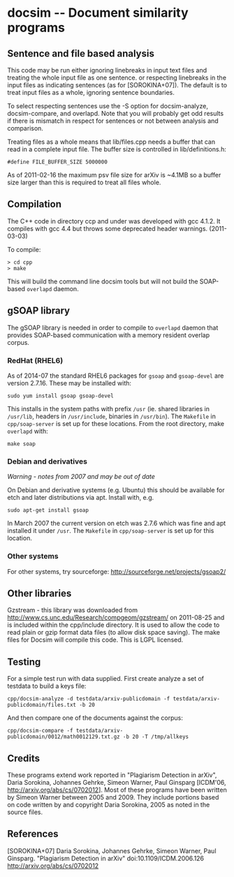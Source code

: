 # docsim -- Document similarity programs

## Sentence and file based analysis

This code may be run either ignoring linebreaks in input text files and 
treating the whole input file as one sentence. or respecting linebreaks 
in the input files as indicating sentences (as for [SOROKINA+07]). The 
default is to treat input files as a whole, ignoring sentence 
boundaries.

To select respecting sentences use the -S option for docsim-analyze, 
docsim-compare, and overlapd. Note that you will probably get odd 
results if there is mismatch in respect for sentences or not between 
analysis and comparison.

Treating files as a whole means that lib/files.cpp needs a buffer that
can read in a complete input file. The buffer size is controlled in
lib/definitions.h:

```
#define FILE_BUFFER_SIZE 5000000
```

As of 2011-02-16 the maximum psv file size for arXiv is ~4.1MB so a 
buffer size larger than this is required to treat all files whole.

## Compilation

The C++ code in directory ccp and under was developed with gcc 4.1.2.
It compiles with gcc 4.4 but throws some deprecated header warnings. 
(2011-03-03)

To compile:

```
> cd cpp
> make
```

This will build the command line docsim tools but will not build
the SOAP-based `overlapd` daemon.

## gSOAP library

The gSOAP library is needed in order to compile to `overlapd` 
daemon that provides SOAP-based communication with a memory resident 
overlap corpus.

### RedHat (RHEL6)

As of 2014-07 the standard RHEL6 packages for `gsoap` and `gsoap-devel`
are version 2.7.16. These may be installed with:

```
sudo yum install gsoap gsoap-devel
```

This installs in the system paths with prefix `/usr` (ie. shared 
libraries in `/usr/lib`, headers in `/usr/include`, binaries in
`/usr/bin`). The `Makefile` in `cpp/soap-server` is set up for these
locations. From the root directory, make `overlapd` with:

```
make soap
```

### Debian and derivatives

*Warning - notes from 2007 and may be out of date*

On Debian and derivative systems (e.g. Ubuntu) this should be
available for etch and later distributions via apt. Install with, e.g.

```
sudo apt-get install gsoap
```

In March 2007 the current version on etch was 2.7.6 which was fine and
apt installed it under `/usr`. The `Makefile` in `cpp/soap-server` 
is set up for this location.

### Other systems

For other systems, try sourceforge:
<http://sourceforge.net/projects/gsoap2/>


## Other libraries

Gzstream - this library was downloaded from 
<http://www.cs.unc.edu/Research/compgeom/gzstream/>
on 2011-08-25 and is included within the cpp/include directory. It is 
used to allow the code to read plain or gzip format data files (to allow 
disk space saving). The make files for Docsim will compile this code.
This is LGPL licensed.


## Testing

For a simple test run with data supplied. First create analyze a set of
testdata to build a keys file:

```
cpp/docsim-analyze -d testdata/arxiv-publicdomain -f testdata/arxiv-publicdomain/files.txt -b 20
```

And then compare one of the documents against the corpus:

```
cpp/docsim-compare -f testdata/arxiv-publicdomain/0012/math0012129.txt.gz -b 20 -T /tmp/allkeys
```


## Credits

These programs extend work reported in "Plagiarism Detection in
arXiv", Daria Sorokina, Johannes Gehrke, Simeon Warner, Paul Ginsparg
[ICDM'06, <http://arxiv.org/abs/cs/0702012>]. Most of these programs
have been written by Simeon Warner between 2005 and 2009. They include
portions based on code written by and copyright Daria Sorokina, 2005
as noted in the source files.


## References

[SOROKINA+07] Daria Sorokina, Johannes Gehrke, Simeon Warner, Paul
Ginsparg. "Plagiarism Detection in arXiv" doi:10.1109/ICDM.2006.126
<http://arxiv.org/abs/cs/0702012>
